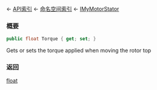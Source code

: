 ← [API索引](Api-Index) ← [命名空间索引](Namespace-Index) ← [IMyMotorStator](Sandbox.ModAPI.Ingame.IMyMotorStator)

### 概要

```csharp
public float Torque { get; set; }
```

Gets or sets the torque applied when moving the rotor top

### 返回

[float](https://docs.microsoft.com/en-us/dotnet/api/System.Single?view=netframework-4.6)

